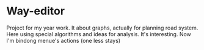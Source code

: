 # Way-editor
Project for my year work. It about graphs, actually for planning road system. Here using special algorithms and ideas for analysis. It's interesting.
Now I'm bindong menue's actions (one less stays)
